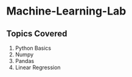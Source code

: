 # Machine-Learning-Lab

## Topics Covered

1. Python Basics
2. Numpy
3. Pandas
4. Linear Regression
